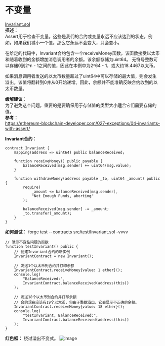 # 不变量  
[Invariant.sol](https://github.com/SunWeb3Sec/DeFiVulnLabs/blob/main/src/test/Invariant.sol)  
**描述：**  
Assert用于检查不变量。这些是我们的合约或变量永远不应该达到的状态。例如，如果我们减小一个值，那么它永远不会变大，只会变小。  

在给定的代码中，Invariant合约包含一个receiveMoney函数，该函数接受以太币和随着收到的金额增加消息调用者的余额。该余额存储为uint64。
无符号整数可以存储0到2^n - 1之间的值，因此在本例中为2^64 - 1，或大约18.4467以太币。  

如果消息调用者发送的以太币数量超过了uint64中可以存储的最大值，则会发生溢出，该值将翻转到0并从0开始递增。因此，余额并不能准确反映合约收到的以太币数量。  

**缓解建议：**  
为了避免这个问题，重要的是要确保用于存储值的类型大小适合它们需要存储的值。  
**参考：**  
https://ethereum-blockchain-developer.com/027-exceptions/04-invariants-with-assert/  

**Invariant合约：**  
```
contract Invariant {
    mapping(address => uint64) public balanceReceived;

    function receiveMoney() public payable {
        balanceReceived[msg.sender] += uint64(msg.value);
    }

    function withdrawMoney(address payable _to, uint64 _amount) public {
        require(
            _amount <= balanceReceived[msg.sender],
            "Not Enough Funds, aborting"
        );

        balanceReceived[msg.sender] -= _amount;
        _to.transfer(_amount);
    }
}
``` 
**如何测试：**
forge test --contracts src/test/Invariant.sol -vvvv  
```
// 演示不变性问题的函数
function testInvariant() public {
    // 创建Invariant合约的新实例
    InvariantContract = new Invariant();

    // 发送1个以太币到合约并打印余额
    InvariantContract.receiveMoney{value: 1 ether}();
    console.log(
        "BalanceReceived:",
        InvariantContract.balanceReceived(address(this))
    );

    // 发送18个以太币到合约并打印余额
    // 合约现在应该有19个以太币，但由于整数溢出，它会显示不正确的余额。
    InvariantContract.receiveMoney{value: 18 ether}();
    console.log(
        "testInvariant, BalanceReceived:",
        InvariantContract.balanceReceived(address(this))
    );
}
```
**红色框：** 绕过溢出不变式。
![image](https://web3sec.notion.site/image/https%3A%2F%2Fs3-us-west-2.amazonaws.com%2Fsecure.notion-static.com%2F1aebb37e-6e01-4f55-ab64-b94a8c4f61a6%2FUntitled.png?table=block&id=8b09f6be-ea97-40b5-ad6e-98cb785bb4d9&spaceId=369b5001-5511-4fe6-a099-48af1d841f20&width=2000&userId=&cache=v2)
